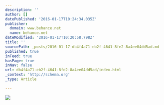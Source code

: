 ```yaml
---
description: ''
author: []
datePublished: '2016-01-17T10:24:34.035Z'
publisher:
  domain: www.behance.net
  name: behance.net
dateModified: '2016-01-17T10:20:58.798Z'
title: ''
sourcePath: _posts/2016-01-17-db4f4a71-eb2f-4641-8fe2-8a4ee04dd5ad.md
published: true
inFeed: true
hasPage: true
inNav: false
url: db4f4a71-eb2f-4641-8fe2-8a4ee04dd5ad/index.html
_context: 'http://schema.org'
_type: Article

---
```

![](https://mir-s3-cdn-cf.behance.net/project_modules/disp/d5d7912492024.5601443453b80.jpg)